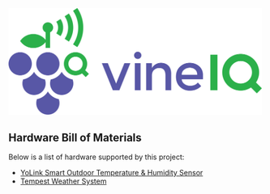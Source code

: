 <a href="https://blog.vineiq.io"><img src="vineiq-logo.png" width='500'></a>
## Hardware Bill of Materials
Below is a list of hardware supported by this project:
- [YoLink Smart Outdoor Temperature & Humidity Sensor](https://amzn.to/3TyHqj8)
- [Tempest Weather System](https://shop.tempest.earth/?ref=TI0QKLWq1wZDPq)



